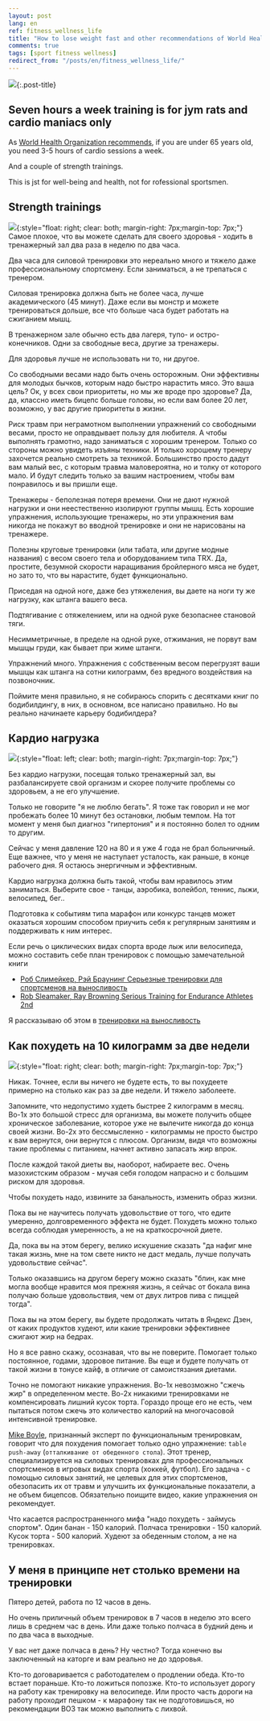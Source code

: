 ```yaml
---
layout: post
lang: en
ref: fitness_wellness_life
title: "How to lose weight fast and other recommendations of World Health Organization"
comments: true
tags: [sport fitness wellness]
redirect_from: "/posts/en/fitness_wellness_life/"
---
```

![](/images/who-logo.png){:.post-title}

<style type="text/css">
  h2 {
    content: "";
    clear: both;
  }
</style>

## Seven hours a week training is for jym rats and cardio maniacs only

As [World Health Organization recommends](https://apps.who.int/iris/bitstream/handle/10665/44399/9789241599979_eng.pdf?sequence=1&isAllowed=y), 
if you are under 65 years old, you need 3-5 hours of cardio sessions a week. 

And a couple of strength trainings.

This is jst for well-being and health, not for rofessional sportsmen.

## Strength trainings

![](/images/Image00001.png){:style="float: right; clear: both; margin-right: 7px;margin-top: 7px;"}
Самое плохое, что вы можете сделать для своего здоровья - ходить в тренажерный зал
два раза в неделю по два часа. 

Два часа для силовой тренировки это нереально много и тяжело
даже профессиональному спортсмену. Если заниматься, а не трепаться с тренером.

Силовая тренировка должна быть не более часа, лучше академического (45 минут).
Даже если вы монстр и можете тренироваться дольше, все что больше часа будет 
работать на сжиганием мышц. 

В тренажерном зале обычно есть два лагеря, тупо- и остро-конечников.
Одни за свободные веса, другие за тренажеры.

Для здоровья лучше не использовать ни то, ни другое.

Со свободными весами надо быть очень осторожным. Они эффективны для молодых
бычков, которым надо быстро нарастить мясо. Это ваша цель? 
Ок, у всех свои приоритеты, но мы же вроде про здоровье? 
Да, да, классно иметь бицепс больше головы, но если вам более 20 лет, возможно, 
у вас другие приоритеты в жизни.

Риск травм при неграмотном выполнении упражнений со свободными
весами, просто не оправдывает пользу для любителя. А чтобы выполнять грамотно, надо 
заниматься с хорошим тренером. Только со стороны можно увидеть изъяны техники. И только
хорошему тренеру захочется реально смотреть за техникой. Большинство просто дадут вам малый 
вес, с которым травма маловероятна, но и толку от которого мало. И будут следить
только за вашим настроением, чтобы вам понравилось и вы пришли еще.
 
Тренажеры - беполезная потеря времени. Они не дают нужной нагрузки и они неестественно
изолируют группы мышц. Есть хорошие упражнения, использующие тренажеры,
но эти упражнения вам никогда не покажут во вводной тренировке и они не нарисованы
на тренажере.

Полезны круговые тренировки (или табата, или другие модные названия) с весом своего 
тела и оборудованием типа TRX.
Да, простите, безумной скорости наращивания бройлерного мяса не будет,
но зато то, что вы нарастите, будет функционально. 

Приседая на одной ноге, даже без утяжеления, вы даете на ноги
ту же нагрузку, как штанга вашего веса. 

Подтягивание с отяжелением, или на одной руке безопаснее становой тяги. 

Несимметричные, в пределе на одной руке, отжимания, не порвут вам мышцы
груди, как бывает при жиме штанги.
 
Упражнений много. Упражнения с собственным весом перегрузят ваши 
мышцы как штанга на сотни килограмм, без вредного воздействия на позвоночник.

Поймите меня правильно, я не собираюсь спорить с десятками книг по бодибилдингу,
в них, в основном, все написано правильно. Но вы реально начинаете карьеру
бодибилдера?

## Кардио нагрузка
![](/images/Image00002.png){:style="float: left; clear: both; margin-right: 7px;margin-top: 7px;"}

Без кардио нагрузки, посещая только тренажерный зал, вы разбалансируете свой 
организм и скорее получите проблемы со здоровьем, а не его улучшение.

Только не говорите "я не люблю бегать". Я тоже так говорил и не мог пробежать 
более 10 минут без остановки, любым темпом. На тот момент у меня был диагноз
"гипертония" и я постоянно болел то одним то другим.

Сейчас у меня давление 120 на 80 и я уже 4 года не брал больничный. Еще важнее,
что у меня не наступает усталость, как раньше, в конце рабочего дня.
Я остаюсь энергичным и эффективным. 

Кардио нагрузка должна быть такой, чтобы вам нравилось этим заниматься.
Выберите свое - танцы, аэробика, волейбол, теннис, лыжи, велосипед, бег..

Подготовка к событиям типа марафон или конкурс танцев может оказаться хорошим 
способом приучить себя к регулярным занятиям и поддерживать к ним интерес.

Если речь о циклических видах спорта вроде лыж или велосипеда, можно составить
себе план тренировок с помощью замечательной книги
* [Роб Слимейкер, Рэй Браунинг Серьезные тренировки для спортсменов на выносливость](https://www.ozon.ru/context/detail/id/142772738/)
* [Rob Sleamaker, Ray Browning Serious Training for Endurance Athletes 2nd](https://www.amazon.com/Serious-Training-Endurance-Athletes-2nd/dp/0873226445) 

Я рассказываю об этом в [тренировки на выносливость](/posts/ru/serious_training_endurance_athlets_rob_sleamaker_ray_browning.html) 

## Как похудеть на 10 килограмм за две недели

![](/images/Image00003.png){:style="float: right; clear: both; margin-right: 7px;margin-top: 7px;"}

Никак. Точнее, если вы ничего не будете есть, то вы похудеете примерно на столько
как раз за две недели. И тяжело заболеете.

Запомните, что недопустимо худеть быстрее 2 килограмм в месяц. Во-1х это большой 
стресс для организма, вы можете получить общее хроническое заболевание, которое уже 
не вылечите никогда до конца своей жизни. 
Во-2х это бессмысленно - килограммы не просто быстро к вам вернутся, они вернутся 
с плюсом. Организм, видя что возможны такие проблемы с питанием, начнет активно
запасать жир впрок. 

После каждой такой диеты вы, наоборот, набираете вес. 
Очень мазохистским образом - мучая себя голодом напрасно и с большим риском для 
здоровья. 

Чтобы похудеть надо, извините за банальность, изменить образ жизни.

Пока вы не научитесь получать удовольствие от того, что едите умеренно,
долговременного эффекта не будет. 
Похудеть можно только всегда соблюдая умеренность, а не на краткосрочной диете.

Да, пока вы на этом берегу, велико искушение
сказать "да нафиг мне такая жизнь, мне на том свете никто не даст медаль,
лучше получать удовольствие сейчас". 

Только  оказавшись на другом берегу можно сказать "блин, как мне могла вообще
нравится моя прежняя жизнь, я сейчас от бокала вина получаю больше удовольствия,
чем от двух литров пива с пиццей тогда".
 
Пока вы на этом берегу, вы будете продолжать читать в Яндекс Дзен, от каких
продуктов худеют, или какие тренировки эффективнее сжигают жир на бедрах.

Но я все равно скажу, осознавая, что вы не поверите. Помогает только постоянное, 
годами, здоровое питание. Вы еще и будете получать от такой жизни в тонусе кайф,
в отличие от самоистязания диетами. 

Точно не помогают никакие упражнения. Во-1х невозможно "сжечь жир" в определенном месте.
Во-2х никакими тренировками не компенсировать лишний кусок торта. Гораздо проще
его не есть, чем пытаться потом сжечь это количество калорий на многочасовой
интенсивной тренировке.

[Mike Boyle](http://www.bodybyboyle.com/), признанный эксперт по функциональным
тренировкам, говорит что для похудения помогает только одно упражнение: 
`table push-away` (`отталкивание от обеденного стола`). Этот тренер,
специализируется на силовых тренировках для профессиональных спортсменов в игровых
видах спорта (хоккей, футбол). Его задача - с помощью силовых занятий, не целевых для
этих спортсменов, обезопасить их от травм и улучшить их функциональные показатели,
а не объем бицепсов. Обязательно поищите видео, какие упражнения он рекомендует.

Что касается распространенного мифа "надо похудеть - займусь спортом".
Один банан - 150 калорий. Полчаса тренировки - 150 калорий. 
Кусок торта - 500 калорий. Худеют за обеденным столом, а не на тренировках.

## У меня в принципе нет столько времени на тренировки

Пятеро детей, работа по 12 часов в день.

Но очень приличный объем тренировок в 7 часов в неделю это всего лишь в 
среднем час в день. Или даже только полчаса в будний день и по два часа
в выходные.

У вас нет даже полчаса в день? Ну честно? Тогда конечно вы заключенный
на каторге и вам реально не до здоровья.

Кто-то договаривается с работодателем о продлении обеда.
Кто-то встает пораньше. Кто-то ложиться попозже.
Кто-то использует дорогу на работу как тренировку на велосипеде.
Или просто часть дороги на работу проходит пешком - к марафону так не 
подготовишься, но рекомендации ВОЗ так можно выполнить с лихвой.

